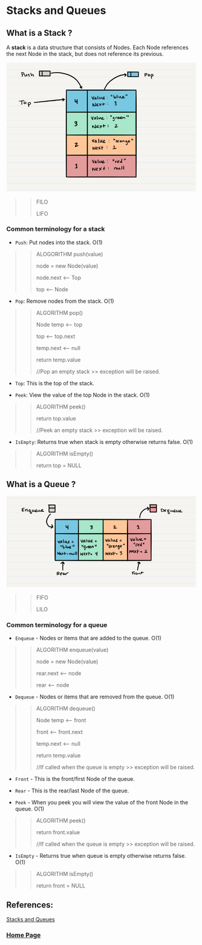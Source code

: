 # Stacks and Queues

## What is a Stack ?

A **stack** is a data structure that consists of Nodes. Each Node references the next Node in the stack, but does not reference its previous.

![](./images/read09a.PNG)

>> FILO
>>
>> LIFO

### Common terminology for a stack

- `Push`: Put nodes into the stack. O(1)

>> ALOGORITHM push(value)
>>
>> node = new Node(value)
>>
>> node.next <-- Top
>>
>> top <-- Node

- `Pop`: Remove nodes from the stack. O(1)

>> ALGORITHM pop()
>>
>> Node temp <-- top
>>
>> top <-- top.next
>>
>> temp.next <-- null
>>
>> return temp.value
>>
>> //Pop an empty stack >> exception will be raised.

- `Top`: This is the top of the stack.

- `Peek`: View the value of the top Node in the stack. O(1)

>> ALGORITHM peek()
>>
>> return top.value
>>
>> //Peek an empty stack >> exception will be raised.

- `IsEmpty`: Returns true when stack is empty otherwise returns false. O(1)

>> ALGORITHM isEmpty()
>>
>> return top = NULL


## What is a Queue ?

![](./images/read09aa.PNG)

>> FIFO
>>
>> LILO


### Common terminology for a queue

- `Enqueue` - Nodes or items that are added to the queue. O(1)

>> ALGORITHM enqueue(value)
>>
>> node = new Node(value)
>>
>> rear.next <-- node
>>
>> rear <-- node

- `Dequeue` - Nodes or items that are removed from the queue. O(1)

>> ALGORITHM dequeue()
>>
>> Node temp <-- front
>>
>> front <-- front.next
>>
>> temp.next <-- null
>>
>> return temp.value
>>
>> //If called when the queue is empty >> exception will be raised.

- `Front` - This is the front/first Node of the queue.

- `Rear` - This is the rear/last Node of the queue.

- `Peek` - When you peek you will view the value of the front Node in the queue. O(1)

>> ALGORITHM peek()
>>
>> return front.value
>>
>> //If called when the queue is empty >> exception will be raised.


- `IsEmpty` - Returns true when queue is empty otherwise returns false. O(1)

>> ALGORITHM isEmpty()
>>
>> return front = NULL


## References:
[Stacks and Queues](https://codefellows.github.io/common_curriculum/data_structures_and_algorithms/Code_401/class-10/resources/stacks_and_queues.html)

### [Home Page](./README.md)


